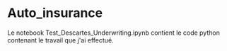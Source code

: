# Auto_insurance

Le notebook Test_Descartes_Underwriting.ipynb contient le code python contenant le travail que j'ai effectué.
